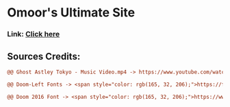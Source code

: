 # Omoor's Ultimate Site

### Link: [Click here](https://omoorion.github.io/UltiSite/)

## Sources Credits:

```diff
@@ Ghost Astley Tokyo - Music Video.mp4 -> https://www.youtube.com/watch?v=aYsgsSo1aow

@@ Doom-Left Fonts -> <span style="color: rgb(165, 32, 206);">https://fontmeme.com/doom-font/</span>

@@ Doom 2016 Font -> <span style="color: rgb(165, 32, 206);">https://www.fontspace.com/doom-2016-font-f43672</span>
```
